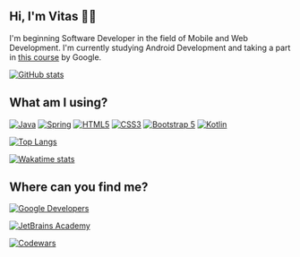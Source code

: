 ## Hi, I'm Vitas 👋🏻

I'm beginning Software Developer in the field of Mobile and Web Development. I'm currently studying Android Development and taking a part in [this course](https://developer.android.com/courses/android-basics-kotlin/course) by Google.

[![GitHub stats](https://github-readme-stats.vercel.app/api?username=vitassalvantes&count_private=true&show_icons=true&theme=dark)](#)

## What am I using?

[![Java](https://img.shields.io/badge/JAVA-black?style=for-the-badge&logo=java)](https://www.oracle.com/java/)
[![Spring](https://img.shields.io/badge/SPRING-black?style=for-the-badge&logo=spring)](https://spring.io/)
[![HTML5](https://img.shields.io/badge/HTML5-black?style=for-the-badge&logo=html5)](https://html.spec.whatwg.org/multipage/)
[![CSS3](https://img.shields.io/badge/CSS3-black?style=for-the-badge&logo=css3)](https://www.w3.org/Style/CSS/Overview.en.html)
[![Bootstrap 5](https://img.shields.io/badge/BOOTSTRAP_5-black?style=for-the-badge&logo=bootstrap)](https://getbootstrap.com/)
[![Kotlin](https://img.shields.io/badge/KOTLIN-black?style=for-the-badge&logo=kotlin)](https://kotlinlang.org/)

[![Top Langs](https://github-readme-stats.vercel.app/api/top-langs/?username=vitassalvantes&hide=css&theme=dark)](#What-am-I-using?)

[![Wakatime stats](https://github-readme-stats.vercel.app/api/wakatime?username=VitasSalvantes&theme=dark)](https://wakatime.com/dashboard)

## Where can you find me?

[![Google Developers](https://img.shields.io/badge/GOOGLE_DEVELOPERS-black?style=for-the-badge&logo=android)](https://developers.google.com/profile/u/110036023562469232207)

[![JetBrains Academy](https://img.shields.io/badge/JETBRAINS_ACADEMY-black?style=for-the-badge&logo=jetbrains)](https://hyperskill.org/profile/123362511)

[![Codewars](https://www.codewars.com/users/VitasSalvantes/badges/small)](https://www.codewars.com/users/VitasSalvantes/stats)
